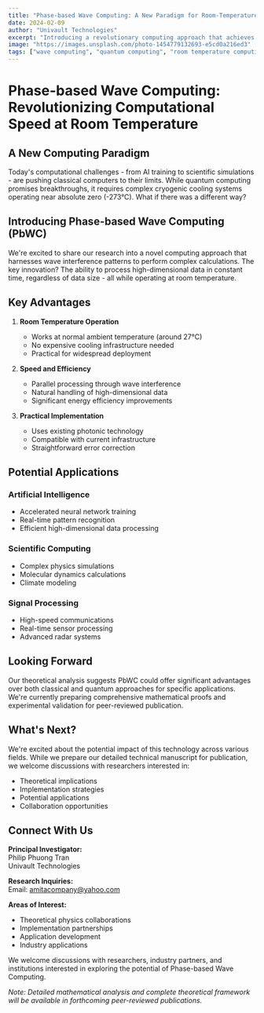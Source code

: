 ```yaml
---
title: "Phase-based Wave Computing: A New Paradigm for Room-Temperature Quantum-Like Computing"
date: 2024-02-09
author: "Univault Technologies"
excerpt: "Introducing a revolutionary computing approach that achieves quantum-like performance at room temperature through wave interference patterns."
image: "https://images.unsplash.com/photo-1454779132693-e5cd0a216ed3"
tags: ["wave computing", "quantum computing", "room temperature computing", "computational physics", "future technology"]
---
```



# Phase-based Wave Computing: Revolutionizing Computational Speed at Room Temperature

## A New Computing Paradigm

Today's computational challenges - from AI training to scientific simulations - are pushing classical computers to their limits. While quantum computing promises breakthroughs, it requires complex cryogenic cooling systems operating near absolute zero (-273°C). What if there was a different way?

## Introducing Phase-based Wave Computing (PbWC)

We're excited to share our research into a novel computing approach that harnesses wave interference patterns to perform complex calculations. The key innovation? The ability to process high-dimensional data in constant time, regardless of data size - all while operating at room temperature.

## Key Advantages

1. **Room Temperature Operation**
   - Works at normal ambient temperature (around 27°C)
   - No expensive cooling infrastructure needed
   - Practical for widespread deployment

2. **Speed and Efficiency**
   - Parallel processing through wave interference
   - Natural handling of high-dimensional data
   - Significant energy efficiency improvements

3. **Practical Implementation**
   - Uses existing photonic technology
   - Compatible with current infrastructure
   - Straightforward error correction

## Potential Applications

### Artificial Intelligence
- Accelerated neural network training
- Real-time pattern recognition
- Efficient high-dimensional data processing

### Scientific Computing
- Complex physics simulations
- Molecular dynamics calculations
- Climate modeling

### Signal Processing
- High-speed communications
- Real-time sensor processing
- Advanced radar systems

## Looking Forward

Our theoretical analysis suggests PbWC could offer significant advantages over both classical and quantum approaches for specific applications. We're currently preparing comprehensive mathematical proofs and experimental validation for peer-reviewed publication.

## What's Next?

We're excited about the potential impact of this technology across various fields. While we prepare our detailed technical manuscript for publication, we welcome discussions with researchers interested in:
- Theoretical implications
- Implementation strategies
- Potential applications
- Collaboration opportunities

## Connect With Us

**Principal Investigator:**  
Philip Phuong Tran  
Univault Technologies

**Research Inquiries:**  
Email: amitacompany@yahoo.com

**Areas of Interest:**
- Theoretical physics collaborations
- Implementation partnerships
- Application development
- Industry applications

We welcome discussions with researchers, industry partners, and institutions interested in exploring the potential of Phase-based Wave Computing.

*Note: Detailed mathematical analysis and complete theoretical framework will be available in forthcoming peer-reviewed publications.*
